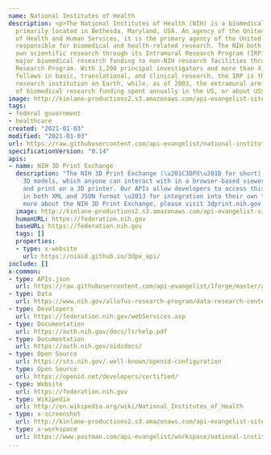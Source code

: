 ```yaml
---
name: National Institutes of Health
description: <p>The National Institutes of Health (NIH) is a biomedical research facility
  primarily located in Bethesda, Maryland, USA. An agency of the United States Department
  of Health and Human Services, it is the primary agency of the United States government
  responsible for biomedical and health-related research. The NIH both conducts its
  own scientific research through its Intramural Research Program (IRP) and provides
  major biomedical research funding to non-NIH research facilities through its Extramural
  Research Program. With 1,200 principal investigators and more than 4,000 postdoctoral
  fellows in basic, translational, and clinical research, the IRP is the largest biomedical
  research institution on Earth, while, as of 2003, the extramural arm provided 28%
  of biomedical research funding spent annually in the US, or about US$26.4 billion.</p>
image: http://kinlane-productions2.s3.amazonaws.com/api-evangelist-site/company/logos/NIH_Master_Logo_Vertical_2Color.png
tags:
- federal government
- healthcare
created: "2021-01-03"
modified: "2021-01-03"
url: https://raw.githubusercontent.com/api-evangelist/national-institutes-of-health/master/apis.json
specificationVersion: "0.14"
apis:
- name: NIH 3D Print Exchange
  description: "The NIH 3D Print Exchange (\u201C3DPX\u201D for short) houses biomedically-relevant
    3D models, which anyone can interact with in a browser-based viewer or download
    and print on a 3D printer. Our APIs allow developers to access this content \u2013
    in both XML and JSON format \u2013 for integration into their own tools. To learn
    more about the NIH 3D Print Exchange, please visit 3dprint.nih.gov."
  image: http://kinlane-productions2.s3.amazonaws.com/api-evangelist-site/company/logos/NIH_Master_Logo_Vertical_2Color.png
  humanURL: https://federation.nih.gov
  baseURL: https://federation.nih.gov
  tags: []
  properties:
  - type: x-website
    url: https://niaid.github.io/3dpx_api/
include: []
x-common:
- type: APIs.json
  url: https://raw.githubusercontent.com/api-evangelist/1forge/master/apis.json
- type: Data
  url: https://www.nih.gov/allofus-research-program/data-research-center
- type: Developers
  url: https://federation.nih.gov/webServices.asp
- type: Documentation
  url: https://auth.nih.gov/docs/lsrhelp.pdf
- type: Documentation
  url: https://auth.nih.gov/oidcdocs/
- type: Open Source
  url: https://sts.nih.gov/.well-known/openid-configuration
- type: Open Source
  url: https://openid.net/developers/certified/
- type: Website
  url: https://federation.nih.gov
- type: Wikipedia
  url: http://en.wikipedia.org/wiki/National_Institutes_of_Health
- type: x-screenshot
  url: http://kinlane-productions2.s3.amazonaws.com/api-evangelist-site/company/screenshots/national-institute-of-health.png
- type: x-workspace
  url: https://www.postman.com/api-evangelist/workspace/national-institutes-of-health/overview
...
```

